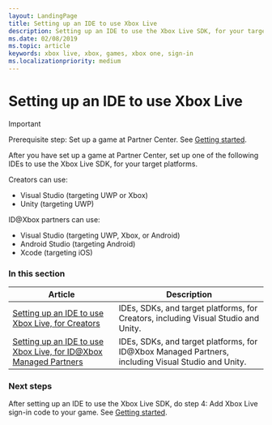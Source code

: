 ```yaml
---
layout: LandingPage
title: Setting up an IDE to use Xbox Live
description: Setting up an IDE to use the Xbox Live SDK, for your target platforms.
ms.date: 02/08/2019
ms.topic: article
keywords: xbox live, xbox, games, xbox one, sign-in
ms.localizationpriority: medium
---
```

# Setting up an IDE to use Xbox Live

   > [!IMPORTANT]
   > Prerequisite step: Set up a game at Partner Center. See [Getting started](../index.md).

After you have set up a game at Partner Center, set up one of the following IDEs to use the Xbox Live SDK, for your target platforms.

Creators can use:
*  Visual Studio (targeting UWP or Xbox)
*  Unity (targeting UWP)

ID@Xbox partners can use:
*  Visual Studio (targeting UWP, Xbox, or Android)
*  Android Studio (targeting Android)
*  Xcode (targeting iOS)


### In this section

| Article | Description |
|---------|-------------|
| [Setting up an IDE to use Xbox Live, for Creators](../../get-started-with-creators/creators-program.md) | IDEs, SDKs, and target platforms, for Creators, including Visual Studio and Unity. |
| [Setting up an IDE to use Xbox Live, for ID@Xbox Managed Partners](../../get-started-with-partner/managed-partners-and-id-xbox-developers.md) | IDEs, SDKs, and target platforms, for ID@Xbox Managed Partners, including Visual Studio and Unity. |


### Next steps

After setting up an IDE to use the Xbox Live SDK, do step 4: Add Xbox Live sign-in code to your game.
See [Getting started](../index.md).
